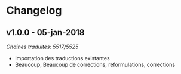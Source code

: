 # Changelog

## v1.0.0 - 05-jan-2018
*Chaînes traduites: 5517/5525*

* Importation des traductions existantes
* Beaucoup, Beaucoup de corrections, reformulations, corrections
